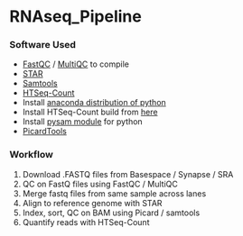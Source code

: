 # RNAseq_Pipeline


### Software Used
* [FastQC](http://www.bioinformatics.babraham.ac.uk/projects/fastqc/) / [MultiQC](http://multiqc.info/) to compile
* [STAR](https://github.com/alexdobin/STAR/blob/master/doc/STARmanual.pdf)
* [Samtools](http://www.htslib.org/doc/samtools.html)
* [HTSeq-Count](http://www-huber.embl.de/HTSeq/)
 * Install [anaconda distribution of python](https://www.continuum.io/downloads)
 * Install HTSeq-Count build from [here](https://pypi.python.org/pypi/HTSeq)
 * Install [pysam module](https://pypi.python.org/pypi/pysam/0.8.3) for python
* [PicardTools](https://broadinstitute.github.io/picard/)

### Workflow
1. Download .FASTQ files from Basespace / Synapse / SRA
2. QC on FastQ files using FastQC / MultiQC
3. Merge fastq files from same sample across lanes
4. Align to reference genome with STAR
5. Index, sort, QC on BAM using Picard / samtools
6. Quantify reads with HTSeq-Count
